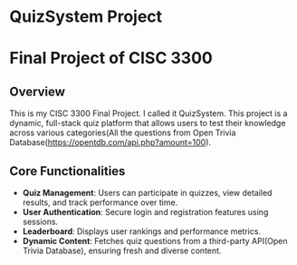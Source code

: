 # QuizSystem Project
# Final Project of CISC 3300

## Overview
This is my CISC 3300 Final Project. I called it QuizSystem. This project is a dynamic, full-stack quiz platform that allows users to test their knowledge across various categories(All the questions from Open Trivia Database(https://opentdb.com/api.php?amount=100). 

## Core Functionalities
- **Quiz Management**: Users can participate in quizzes, view detailed results, and track performance over time.
- **User Authentication**: Secure login and registration features using sessions.
- **Leaderboard**: Displays user rankings and performance metrics.
- **Dynamic Content**: Fetches quiz questions from a third-party API(Open Trivia Database), ensuring fresh and diverse content.

